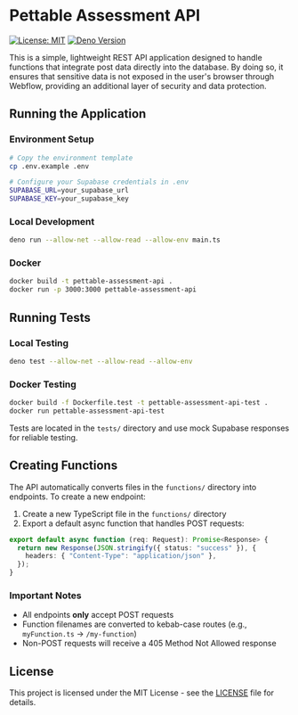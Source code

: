 # Pettable Assessment API

[![License: MIT](https://img.shields.io/badge/License-MIT-blue.svg)](https://opensource.org/licenses/MIT)
[![Deno Version](https://img.shields.io/badge/deno-v2.0.4-green.svg)](https://deno.land)

This is a simple, lightweight REST API application designed to handle functions that integrate post data directly into the database. By doing so, it ensures that sensitive data is not exposed in the user's browser through Webflow, providing an additional layer of security and data protection.

## Running the Application

### Environment Setup

```bash
# Copy the environment template
cp .env.example .env

# Configure your Supabase credentials in .env
SUPABASE_URL=your_supabase_url
SUPABASE_KEY=your_supabase_key
```

### Local Development

```bash
deno run --allow-net --allow-read --allow-env main.ts
```

### Docker

```bash
docker build -t pettable-assessment-api .
docker run -p 3000:3000 pettable-assessment-api
```

## Running Tests

### Local Testing

```bash
deno test --allow-net --allow-read --allow-env
```

### Docker Testing

```bash
docker build -f Dockerfile.test -t pettable-assessment-api-test .
docker run pettable-assessment-api-test
```

Tests are located in the `tests/` directory and use mock Supabase responses for reliable testing.

## Creating Functions

The API automatically converts files in the `functions/` directory into endpoints. To create a new endpoint:

1. Create a new TypeScript file in the `functions/` directory
2. Export a default async function that handles POST requests:

```typescript
export default async function (req: Request): Promise<Response> {
  return new Response(JSON.stringify({ status: "success" }), {
    headers: { "Content-Type": "application/json" },
  });
}
```

### Important Notes

- All endpoints **only** accept POST requests
- Function filenames are converted to kebab-case routes (e.g., `myFunction.ts` → `/my-function`)
- Non-POST requests will receive a 405 Method Not Allowed response

## License

This project is licensed under the MIT License - see the [LICENSE](LICENSE) file for details.
